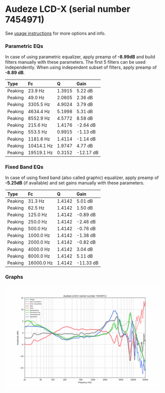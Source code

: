 # Audeze LCD-X (serial number 7454971)
See [usage instructions](https://github.com/jaakkopasanen/AutoEq#usage) for more options and info.

### Parametric EQs
In case of using parametric equalizer, apply preamp of **-8.99dB** and build filters manually
with these parameters. The first 5 filters can be used independently.
When using independent subset of filters, apply preamp of **-8.89 dB**.

| Type    | Fc         |      Q | Gain      |
|:--------|:-----------|:-------|:----------|
| Peaking | 23.9 Hz    | 1.3915 | 5.22 dB   |
| Peaking | 49.0 Hz    | 2.0605 | 2.36 dB   |
| Peaking | 3305.5 Hz  | 4.9024 | 3.79 dB   |
| Peaking | 4634.4 Hz  | 5.1998 | 5.31 dB   |
| Peaking | 8552.9 Hz  | 4.5772 | 8.58 dB   |
| Peaking | 215.6 Hz   | 1.4176 | -2.64 dB  |
| Peaking | 553.5 Hz   | 0.9915 | -1.13 dB  |
| Peaking | 1181.6 Hz  | 1.4114 | -1.14 dB  |
| Peaking | 10414.1 Hz | 1.9747 | 4.77 dB   |
| Peaking | 19519.1 Hz | 0.3152 | -12.17 dB |

### Fixed Band EQs
In case of using fixed band (also called graphic) equalizer, apply preamp of **-5.25dB**
(if available) and set gains manually with these parameters.

| Type    | Fc         |      Q | Gain      |
|:--------|:-----------|:-------|:----------|
| Peaking | 31.3 Hz    | 1.4142 | 5.01 dB   |
| Peaking | 62.5 Hz    | 1.4142 | 1.50 dB   |
| Peaking | 125.0 Hz   | 1.4142 | -0.89 dB  |
| Peaking | 250.0 Hz   | 1.4142 | -2.46 dB  |
| Peaking | 500.0 Hz   | 1.4142 | -0.76 dB  |
| Peaking | 1000.0 Hz  | 1.4142 | -1.38 dB  |
| Peaking | 2000.0 Hz  | 1.4142 | -0.82 dB  |
| Peaking | 4000.0 Hz  | 1.4142 | 3.04 dB   |
| Peaking | 8000.0 Hz  | 1.4142 | 5.11 dB   |
| Peaking | 16000.0 Hz | 1.4142 | -11.33 dB |

### Graphs
![](./Audeze%20LCD-X%20(serial%20number%207454971).png)